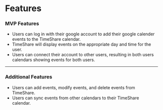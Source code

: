 # Features

### MVP Features

- Users can log in with their google account to add their google calender events to the TimeShare calendar.
- TimeShare will display events on the appropriate day and time for the user.
- Users can connect their account to other users, resulting in both users calendars showing events for both users.

---

### Additional Features

- Users can add events, modify events, and delete events from TimeShare.
- Users can sync events from other calendars to their TimeShare calendar.
